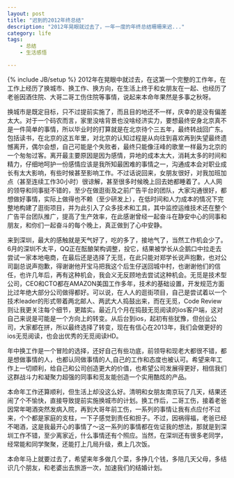 ```yaml
---
layout: post
title: "迟到的2012年终总结"
description: "2012年晃眼就过去了，一年一度的年终总结珊珊来迟..."
category: life
tags:
    - 总结
    - 生活感悟

---
```

{% include JB/setup %}
   2012年在晃眼中就过去，在这第一个完整的工作年，在工作上经历了换城市、换工作、换方向，在生活上终于和女朋友在一起、也经历了老爸因酒住院、大哥二哥工伤住院等事情，说起来本命年果然是多事之秋呀。
   
   换城市是既定目标，只不过提前实施了，而且目的地还不一样，庆幸的是没有偏差太大。对于一个码农而言，家里没啥背景也没啥经济实力，要想最终安身北京真不是一件简单的事情，所以毕业时的打算就是在北京待个三五年，最终转战回广东。包括读书，在北京的这五年里，对北京的认知过程是从向往到喜欢再到失望最终遗憾离开，偶尔会想，自己可能是个失败者，最终只能像汪峰的歌里一样最为北京的一个匆匆过客。离开最主要原因是因为感情，异地的成本太大，消耗太多的时间和精力，仔细地呵护一份感情应该是我所知最困难的事情之一，沟通成本会对职业成长有太大影响，有些时候甚至影响工作。不过话说回来，女朋友很好，对我加班加点（甚至连续工作30小时）很谅解，甚至很多时候晚上回去她都睡着了。人人网的领导和同事挺不错的，至少在做逛街及之前广告平台的团队，大家沟通很好，都想做好事情，实际上做得也不赖（至少研发上），在低时间和人力成本的情况下完整地构建了逛街项目，并为此引入了众多技术和工具，其中监控运维技术还在整个广告平台团队推广，提高了生产效率，在此感谢曾经一起奋斗在静安中心的同事和朋友，和你们一起奋斗的每个晚上，真正做到了心中安静。
   
   来到深圳，最大的感触就是天气好了，吃的多了，接地气了，当然工作机会少了。6月的深圳不太平，QQ正在酝酿架构调整，投它，结果被学长从企鹅口中拉走去尝试一家本地电商，在最后还是选择了无觅，在此只能对郑学长说声抱歉，也对公司副总说声抱歉，得谢谢他开宝马把我这个后生仔送回城中村，也谢谢他们的信任，也许几年后，再有这种机会，我会义无反顾地去尝试这种机会。无觅是技术型公司，CEO和CTO都在AMAZON美国工作多年，技术的基础设置，开发规范方面比过年绝大部分公司做得都好。可以说，在人人的逛街项目，自己是尝试着以一个技术leader的形式带着两北邮人、两武大人捣鼓出来，而在无觅，Code Review则让我更关注每个细节，更踏实。最近几个月在捣鼓无觅阅读的ios客户端，这对自己来说是可能是一个方向上的转变。从后台到ios，起初有些犹豫，但创业公司，大家都在拼，所以最终选择了转变，现在有信心在2013年，我们会做更好的ios无觅阅读，也会出优秀的无觅阅读HD。
   
   年中换工作是一个冒险的选择，还好自己有些功底，前领导和现老大都很不错，都是想做事情的人，也都认同做事情的人,自己的工作和态度也被认可。希望来年工作上一切顺利，给自己和公司创造更大的价值，也希望公司发展得更好，相信我们这群战斗力和凝聚力超强的同事和觅友能创造一个实用酷炫的产品。
   
   本命年工作还算顺利，但生活上却没这么好。清明和女朋友南京玩了几天，结果还闹了个不愉快，直接导致提前实施换城市的计划。换工作后，二哥工伤，接着老爸因常年喝酒突然发病入院，再到大哥年前工伤，一系列的事情让我有点应付不过来，个个都是家庭的支柱，一下子感觉到责任和担子。不过，因祸得福，老爸已经不喝酒，这是我最开心的事情了～这一系列的事情都在佐证我的想法，那就是到深圳工作不错，至少离家近，什么事情还有个照应。当然，在深圳还有很多老同学，经常能和同学聚聚，还能打上几局升级，煮上几次饭。
   
   本命年马上就要过去了，希望来年多做几个菜，多挣几个钱，多陪几天父母，多结识几个朋友，和老婆出去旅游一次，加速我们的结婚计划。
